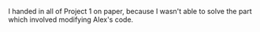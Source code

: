 I handed in all of Project 1 on paper, because I wasn't able to solve the part which involved modifying Alex's code.
